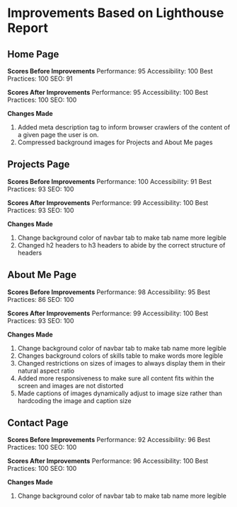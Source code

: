 # Improvements Based on Lighthouse Report

## Home Page

**Scores Before Improvements**
Performance: 95
Accessibility: 100
Best Practices: 100
SEO: 91

**Scores After Improvements**
Performance: 95
Accessibility: 100
Best Practices: 100
SEO: 100

**Changes Made**

1. Added meta description tag to inform browser crawlers of the content of a given page the user is on.
2. Compressed background images for Projects and About Me pages

## Projects Page

**Scores Before Improvements**
Performance: 100
Accessibility: 91
Best Practices: 93
SEO: 100

**Scores After Improvements**
Performance: 99
Accessibility: 100
Best Practices: 93
SEO: 100

**Changes Made**

1. Change background color of navbar tab to make tab name more legible
2. Changed h2 headers to h3 headers to abide by the correct structure of headers

## About Me Page

**Scores Before Improvements**
Performance: 98
Accessibility: 95
Best Practices: 86
SEO: 100

**Scores After Improvements**
Performance: 99
Accessibility: 100
Best Practices: 93
SEO: 100

**Changes Made**

1. Change background color of navbar tab to make tab name more legible
2. Changes background colors of skills table to make words more legible
3. Changed restrictions on sizes of images to always display them in their natural aspect ratio
4. Added more responsiveness to make sure all content fits within the screen and images are not distorted
5. Made captions of images dynamically adjust to image size rather than hardcoding the image and caption size

## Contact Page

**Scores Before Improvements**
Performance: 92
Accessibility: 96
Best Practices: 100
SEO: 100

**Scores After Improvements**
Performance: 96
Accessibility: 100
Best Practices: 100
SEO: 100

**Changes Made**

1. Change background color of navbar tab to make tab name more legible
